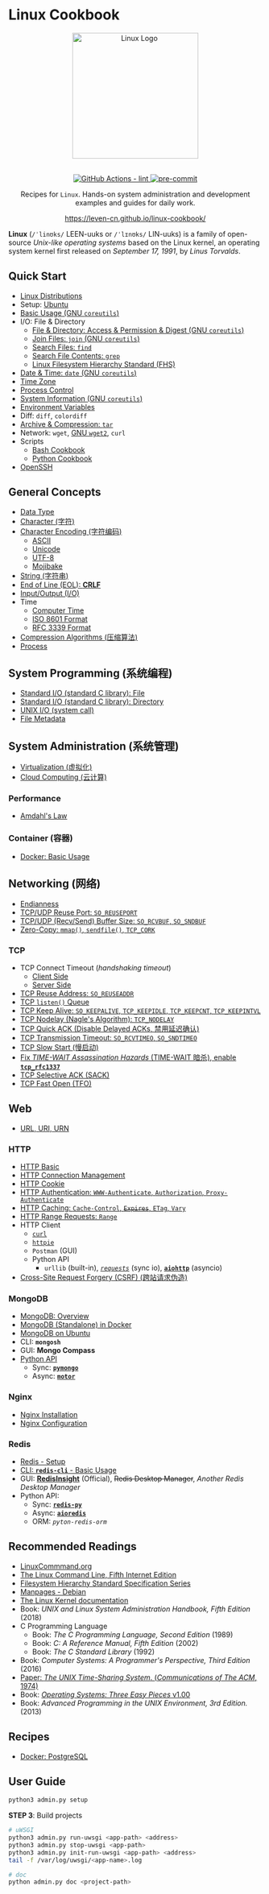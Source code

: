 # Linux Cookbook

<section align="center">
  <img src="https://leven-cn.github.io/linux-cookbook/imgs/linux-logo.svg"
    alt="Linux Logo" width="250" height="250" style="text-align:center;" title="Linux Logo">
  <br><br>
  <p>
    <a href="https://github.com/leven-cn/linux-cookbook/actions/workflows/lint.yml">
      <img src="https://github.com/leven-cn/linux-cookbook/actions/workflows/lint.yml/badge.svg"
      alt="GitHub Actions - lint" style="max-width:100%;">
    </a>
    <a href="https://github.com/pre-commit/pre-commit">
      <img src="https://img.shields.io/badge/pre--commit-enabled-brightgreen?logo=pre-commit&logoColor=white"
      alt="pre-commit" style="max-width:100%;">
    </a>
  </p>
  <p>Recipes for <code>Linux</code>.
  Hands-on system administration and development examples and guides for daily work.</p>
  <p><a href="https://leven-cn.github.io/linux-cookbook/">https://leven-cn.github.io/linux-cookbook/</a></p>
</section>

**Linux** (`/ˈlinʊks/` LEEN-uuks or `/ˈlɪnʊks/` LIN-uuks)
is a family of open-source *Unix-like operating systems* based on the Linux kernel,
an operating system kernel first released on *September 17, 1991*, by *Linus Torvalds*.

<!-- markdownlint-disable line-length -->

## Quick Start

- [Linux Distributions](https://leven-cn.github.io/linux-cookbook/cookbook/start/linux_distributions)
- Setup: [Ubuntu](https://leven-cn.github.io/linux-cookbook/cookbook/start/setup_ubuntu)
- [Basic Usage (GNU `coreutils`)](https://leven-cn.github.io/linux-cookbook/cookbook/start/basic)
- I/O: File & Directory
  - [File & Directory: Access & Permission & Digest (GNU `coreutils`)](https://leven-cn.github.io/linux-cookbook/cookbook/start/file_dir)
  - [Join Files: `join` (GNU `coreutils`)](https://leven-cn.github.io/linux-cookbook/cookbook/start/join-files)
  - [Search Files: `find`](https://leven-cn.github.io/linux-cookbook/cookbook/start/find)
  - [Search File Contents: `grep`](https://leven-cn.github.io/linux-cookbook/cookbook/start/grep)
  - [Linux Filesystem Hierarchy Standard (FHS)](https://leven-cn.github.io/linux-cookbook/cookbook/start/linux_fhs)
- [Date & Time: `date` (GNU `coreutils`)](https://leven-cn.github.io/linux-cookbook/cookbook/start/coreutils_date)
- [Time Zone](https://leven-cn.github.io/linux-cookbook/cookbook/start/tz)
- [Process Control](https://leven-cn.github.io/linux-cookbook/cookbook/start/proc)
- [System Information (GNU `coreutils`)](https://leven-cn.github.io/linux-cookbook/cookbook/start/coreutils_sysinfo)
- [Environment Variables](https://leven-cn.github.io/linux-cookbook/cookbook/start/env)
- Diff: `diff`, `colordiff`
- [Archive & Compression: `tar`](https://leven-cn.github.io/linux-cookbook/cookbook/start/archive)
- Network: `wget`, [GNU `wget2`](https://gitlab.com/gnuwget/wget2), `curl`
- Scripts
  - [Bash Cookbook](https://leven-cn.github.io/bash-cookbook/)
  - [Python Cookbook](https://leven-cn.github.io/python-cookbook/)
- [OpenSSH](https://leven-cn.github.io/linux-cookbook/cookbook/start/ssh)

## General Concepts

- [Data Type](https://leven-cn.github.io/linux-cookbook/cookbook/general_concepts/data_type)
- [Character (字符)](https://leven-cn.github.io/linux-cookbook/cookbook/general_concepts/char)
- [Character Encoding (字符编码)](https://leven-cn.github.io/linux-cookbook/cookbook/general_concepts/char_encoding)
  - [ASCII](https://leven-cn.github.io/linux-cookbook/cookbook/general_concepts/ascii)
  - [Unicode](https://leven-cn.github.io/linux-cookbook/cookbook/general_concepts/unicode)
  - [UTF-8](https://leven-cn.github.io/linux-cookbook/cookbook/general_concepts/utf_8)
  - [Mojibake](https://leven-cn.github.io/linux-cookbook/cookbook/general_concepts/Mojibake)
- [String (字符串)](https://leven-cn.github.io/linux-cookbook/cookbook/general_concepts/str)
- [End of Line (EOL): **CRLF**](https://leven-cn.github.io/linux-cookbook/cookbook/general_concepts/eol_crlf)
- [Input/Output (I/O)](https://leven-cn.github.io/linux-cookbook/cookbook/general_concepts/io)
- Time
  - [Computer Time](https://leven-cn.github.io/linux-cookbook/cookbook/general_concepts/time)
  - [ISO 8601 Format](https://leven-cn.github.io/linux-cookbook/cookbook/general_concepts/datetime_fmt_iso_8601)
  - [RFC 3339 Format](https://leven-cn.github.io/linux-cookbook/cookbook/general_concepts/datetime_fmt_rfc_3339)
- [Compression Algorithms (压缩算法)](https://leven-cn.github.io/linux-cookbook/cookbook/general_concepts/compression_algorithms)
- [Process](https://leven-cn.github.io/linux-cookbook/cookbook/general_concepts/proc)

## System Programming (系统编程)

- [Standard I/O (standard C library): File](https://leven-cn.github.io/linux-cookbook/cookbook/programming/stdio_file)
- [Standard I/O (standard C library): Directory](https://leven-cn.github.io/linux-cookbook/cookbook/programming/stdio_dir)
- [UNIX I/O (system call)](https://leven-cn.github.io/linux-cookbook/cookbook/programming/syscall_io)
- [File Metadata](https://leven-cn.github.io/linux-cookbook/cookbook/programming/file_metadata)

## System Administration (系统管理)

- [Virtualization (虚拟化)](https://leven-cn.github.io/linux-cookbook/cookbook/sys/virtualization)
- [Cloud Computing (云计算)](https://leven-cn.github.io/linux-cookbook/cookbook/sys/cloud_computing)

### Performance

- [Amdahl's Law](https://leven-cn.github.io/linux-cookbook/cookbook/admin/amdahl_law)

### Container (容器)

- [Docker: Basic Usage](https://leven-cn.github.io/linux-cookbook/cookbook/sys/docker_basic)

## Networking (网络)

- [Endianness](https://leven-cn.github.io/linux-cookbook/cookbook/net/endianness)
- [TCP/UDP Reuse Port: `SO_REUSEPORT`](https://leven-cn.github.io/linux-cookbook/cookbook/net/reuse_port)
- [TCP/UDP (Recv/Send) Buffer Size: `SO_RCVBUF`, `SO_SNDBUF`](https://leven-cn.github.io/linux-cookbook/cookbook/net/buffer_size)
- [Zero-Copy: `mmap()`, `sendfile()`, `TCP_CORK`](https://leven-cn.github.io/linux-cookbook/cookbook/net/zero_copy)

### TCP

- TCP Connect Timeout (*handshaking timeout*)
  - [Client Side](https://leven-cn.github.io/linux-cookbook/cookbook/net/tcp_connect_timeout_client)
  - [Server Side](https://leven-cn.github.io/linux-cookbook/cookbook/net/tcp_connect_timeout_server)
- [TCP Reuse Address: `SO_REUSEADDR`](https://leven-cn.github.io/linux-cookbook/cookbook/net/tcp_reuse_address)
- [TCP `listen()` Queue](https://leven-cn.github.io/linux-cookbook/cookbook/net/tcp_listen_queue)
- [TCP Keep Alive: `SO_KEEPALIVE`, `TCP_KEEPIDLE`, `TCP_KEEPCNT`, `TCP_KEEPINTVL`](https://leven-cn.github.io/linux-cookbook/cookbook/net/tcp_keepalive)
- [TCP Nodelay (Nagle's Algorithm): `TCP_NODELAY`](https://leven-cn.github.io/linux-cookbook/cookbook/net/tcp_nodelay)
- [TCP Quick ACK (Disable Delayed ACKs, 禁用延迟确认)](https://leven-cn.github.io/linux-cookbook/cookbook/net/tcp_quickack)
- [TCP Transmission Timeout: `SO_RCVTIMEO`, `SO_SNDTIMEO`](https://leven-cn.github.io/linux-cookbook/cookbook/net/tcp_transmission_timeout)
- [TCP Slow Start (慢启动)](https://leven-cn.github.io/linux-cookbook/cookbook/net/tcp_slowstart)
- [Fix *TIME-WAIT Assassination Hazards* (TIME-WAIT 暗杀), enable **`tcp_rfc1337`**](https://leven-cn.github.io/linux-cookbook/cookbook/net/tcp_rfc1337)
- [TCP Selective ACK (SACK)](https://leven-cn.github.io/linux-cookbook/cookbook/net/tcp_sack)
- [TCP Fast Open (TFO)](https://leven-cn.github.io/linux-cookbook/cookbook/net/tcp_fastopen)

## Web

- [URL, URI, URN](https://leven-cn.github.io/linux-cookbook/cookbook/web/uri_url_urn)

### HTTP

- [HTTP Basic](https://leven-cn.github.io/linux-cookbook/cookbook/web/http_basic)
- [HTTP Connection Management](https://leven-cn.github.io/linux-cookbook/cookbook/web/http_connection)
- [HTTP Cookie](https://leven-cn.github.io/linux-cookbook/cookbook/web/http_cookie)
- [HTTP Authentication: `WWW-Authenticate`, `Authorization`, `Proxy-Authenticate`](https://leven-cn.github.io/linux-cookbook/cookbook/web/http_authentication)
- [HTTP Caching: `Cache-Control`, ~~`Expires`~~, `ETag`, `Vary`](https://leven-cn.github.io/linux-cookbook/cookbook/web/http_caching)
- [HTTP Range Requests: `Range`](https://leven-cn.github.io/linux-cookbook/cookbook/web/http_range)
- HTTP Client
  - [`curl`](https://leven-cn.github.io/linux-cookbook/cookbook/web/curl)
  - [`httpie`](https://leven-cn.github.io/linux-cookbook/cookbook/web/httpie)
  - `Postman` (GUI)
  - Python API
    - `urllib` (built-in), [*`requests`*](https://requests.readthedocs.io/en/latest/) (sync io), [**`aiohttp`**](https://docs.aiohttp.org/en/stable/) (asyncio)
- [Cross-Site Request Forgery (CSRF) (跨站请求伪造)](https://leven-cn.github.io/linux-cookbook/cookbook/web/csrf)

### MongoDB

- [MongoDB: Overview](https://leven-cn.github.io/linux-cookbook/cookbook/web/mongodb/mongodb)
- [MongoDB (Standalone) in Docker](https://leven-cn.github.io/linux-cookbook/cookbook/web/mongodb/mongodb_standalone_docker)
- [MongoDB on Ubuntu](https://leven-cn.github.io/linux-cookbook/cookbook/web/mongodb/mongodb_ubuntu)
- CLI: **`mongosh`**
- GUI: **Mongo Compass**
- [Python API](https://www.mongodb.com/docs/drivers/python/)
  - Sync: [**`pymongo`**](https://www.mongodb.com/docs/drivers/pymongo/)
  - Async: [**`motor`**](https://www.mongodb.com/docs/drivers/motor/)

### Nginx

- [Nginx Installation](https://leven-cn.github.io/linux-cookbook/cookbook/web/nginx/nginx_installation)
- [Nginx Configuration](https://leven-cn.github.io/linux-cookbook/cookbook/web/nginx/nginx_configuration)

### Redis

- [Redis - Setup](https://leven-cn.github.io/linux-cookbook/cookbook/web/redis/redis_setup)
- [CLI: **`redis-cli`** - Basic Usage](https://leven-cn.github.io/linux-cookbook/cookbook/web/redis/redis_usage_basic)
- GUI: [**RedisInsight**](https://redis.com/redis-enterprise/redis-insight/) (Official), ~~Redis Desktop Manager~~, *Another Redis Desktop Manager*
- Python API:
  - Sync: [**`redis-py`**](https://redis.readthedocs.io/en/latest/)
  - Async: [**`aioredis`**](https://aioredis.readthedocs.io/en/latest/)
  - ORM: *`pyton-redis-orm`*

## Recommended Readings

<!-- markdownlint-disable line-length -->

- [LinuxCommmand.org](https://linuxcommand.org/)
- [The Linux Command Line, Fifth Internet Edition](https://linuxcommand.org/tlcl.php)
- [Filesystem Hierarchy Standard Specification Series](https://refspecs.linuxfoundation.org/fhs.shtml)
- [Manpages - Debian](https://manpages.debian.org/bookworm/manpages/index.html)
- [The Linux Kernel documentation](https://www.kernel.org/doc/html/latest/index.html)
- Book: *UNIX and Linux System Administration Handbook, Fifth Edition* (2018)
- C Programming Language
  - Book: *The C Programming Language, Second Edition* (1989)
  - Book: *C: A Reference Manual, Fifth Edition* (2002)
  - Book: *The C Standard Library* (1992)
- Book: *Computer Systems: A Programmer's Perspective, Third Edition* (2016)
- [Paper: *The UNIX Time-Sharing System*. (*Communications of The ACM*, 1974)](https://www.scs.stanford.edu/nyu/04fa/sched/readings/unix.pdf)
- Book: [*Operating Systems: Three Easy Pieces* v1.00](https://pages.cs.wisc.edu/~remzi/OSTEP/)
- Book: *Advanced Programming in the UNIX Environment, 3rd Edition.* (2013)

<!-- markdownlint-enble line-length -->

## Recipes

- [Docker: PostgreSQL](https://leven-cn.github.io/linux-cookbook/recipes/docker_postgresql)

<!-- markdownlint-enable line-length -->

## User Guide

```bash
python3 admin.py setup
```

**STEP 3**: Build projects

```bash
# uWSGI
python3 admin.py run-uwsgi <app-path> <address>
python3 admin.py stop-uwsgi <app-path>
python3 admin.py init-run-uwsgi <app-path> <address>
tail -f /var/log/uwsgi/<app-name>.log

# doc
python admin.py doc <project-path>
```

